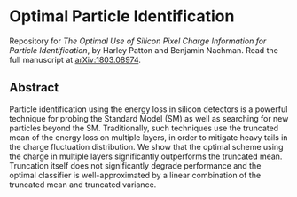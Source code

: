 # Optimal Particle Identification
Repository for *The Optimal Use of Silicon Pixel Charge Information for Particle Identification*, by Harley Patton and Benjamin Nachman. Read the full manuscript at [arXiv:1803.08974](https://arxiv.org/abs/1803.08974).

## Abstract
Particle identification using the energy loss in silicon detectors is a powerful technique for probing the Standard Model (SM) as well as searching for new particles beyond the SM. Traditionally, such techniques use the truncated mean of the energy loss on multiple layers, in order to mitigate heavy tails in the charge fluctuation distribution. We show that the optimal scheme using the charge in multiple layers significantly outperforms the truncated mean. Truncation itself does not significantly degrade performance and the optimal classifier is well-approximated by a linear combination of the truncated mean and truncated variance.